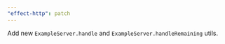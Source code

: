 ```yaml
---
"effect-http": patch
---
```


Add new `ExampleServer.handle` and `ExampleServer.handleRemaining` utils.
